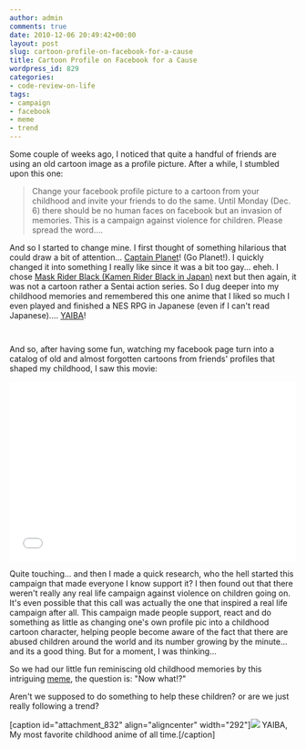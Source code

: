 ```yaml
---
author: admin
comments: true
date: 2010-12-06 20:49:42+00:00
layout: post
slug: cartoon-profile-on-facebook-for-a-cause
title: Cartoon Profile on Facebook for a Cause
wordpress_id: 829
categories:
- code-review-on-life
tags:
- campaign
- facebook
- meme
- trend
---
```


Some couple of weeks ago, I noticed that quite a handful of friends are using an old cartoon image as a profile picture. After a while, I stumbled upon this one:


<blockquote>Change your facebook profile picture to a cartoon from your childhood and invite your friends to do the same. Until Monday (Dec. 6) there should be no human faces on facebook but an invasion of memories. This is a campaign against violence for children. Please spread the word....</blockquote>


And so I started to change mine. I first thought of something hilarious that could draw a bit of attention... [Captain Planet](http://en.wikipedia.org/wiki/Captain_Planet_and_the_Planeteers)! (Go Planet!). I quickly changed it into something I really like since it was a bit too gay... eheh. I chose [Mask Rider Black (Kamen Rider Black in Japan)](http://en.wikipedia.org/wiki/Kamen_Rider_Black) next but then again, it was not a cartoon rather a Sentai action series. So I dug deeper into my childhood memories and remembered this one anime that I liked so much I even played and finished a NES RPG in Japanese (even if I can't read Japanese).... [YAIBA](http://en.wikipedia.org/wiki/Yaiba)!

`
`

And so, after having some fun, watching my facebook page turn into a catalog of old and almost forgotten cartoons from friends' profiles that shaped my childhood, I saw this movie:

<iframe width="100%" height="315" src="//www.youtube.com/embed/VUeIn_uermQ" frameborder="0" allowfullscreen></iframe>

Quite touching... and then I made a quick research, who the hell started this campaign that made everyone I know support it? I then found out that there weren't really any real life campaign against violence on children going on. It's even possible that this call was actually the one that inspired a real life campaign after all. This campaign made people support, react and do something as little as changing one's own profile pic into a childhood cartoon character, helping people become aware of the fact that there are abused children around the world and its number growing by the minute... and its a good thing. But for a moment, I was thinking...

So we had our little fun reminiscing old childhood memories by this intriguing [meme](http://en.wikipedia.org/wiki/Meme), the question is: "Now what!?"

Aren't we supposed to do something to help these children? or are we just really following a trend?

[caption id="attachment_832" align="aligncenter" width="292"][![](http://www.reengo.com/wp-content/uploads/2010/12/YAIBA+++++img010-292x300.jpg)](http://www.reengo.com/cartoon-profile-on-facebook-for-a-cause/yaibaimg010) YAIBA, My most favorite childhood anime of all time.[/caption]



